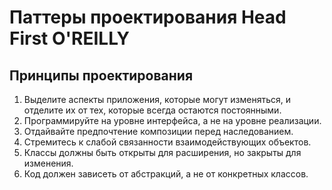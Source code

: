 # Паттеры проектирования Head First O'REILLY

## Принципы проектирования

1. Выделите аспекты приложения, которые могут изменяться,
   и отделите их от тех, которые всегда остаются постоянными.
2. Программируйте на уровне интерфейса, а не на уровне реализации.
3. Отдайвайте предпочтение композиции перед наследованием.
4. Стремитесь к слабой связанности взаимодействующих объектов.
5. Классы должны быть открыты для расширения, но закрыты для изменения.
6. Код должен зависеть от абстракций, а не от конкретных классов.